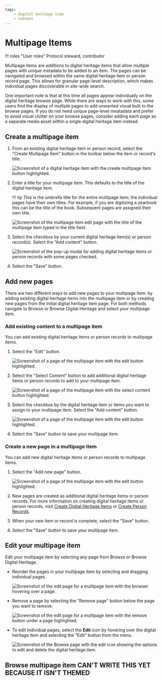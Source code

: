 ```yaml
---
tags:
    - digital heritage item
    - content
---
```

# Multipage Items

!!! roles "User roles" 
    Protocol steward, contributor

Multipage items are additions to digital heritage items that allow multiple pages with unique metadata to be added to an item. The pages can be navigated and browsed within the same digital heritage item or person record page. This allows for granular page-level description, which makes individual pages discoverable in site-wide search.  

One important note is that at this time all pages appear individually on the digital heritage browse page. While there are ways to work with this, some users find the display of multiple pages to add unwanted visual bulk to the browse pages. If you do not need unique page-level meatadata and prefer to avoid visual clutter on your browse pages, consider adding each page as a separate media asset within a single digital heritage item instead.

## Create a multipage item

1. From an existing digital heritage item or person record, select the "Create Multipage Item" button in the toolbar below the item or record's title. 

    ![Screenshot of a digital heritage item with the create multipage item button highlighted.](../_embeds/multipage1.png)

2. Enter a title for your multipage item. This defaults to the title of the digital heritage item.

    !!! tip
        This is the umbrella title for the entire multipage item; the individual pages have their own titles. For example, if you are digitizing a yearbook this can be the title of the book. Subsequent pages are assigned their own title.

    ![Screenshot of the multipage item edit page with the title of the multipage item typed in the title field.](../_embeds/multipage2.png)

3. Select the checkbox by your current digital heritage item(s) or person record(s). Select the "Add content" button. 

    ![Screenshot of the pop-up modal for adding digital heritage items or person records with some pages checked.](../_embeds/multipage3.png)

4. Select the "Save" button.

## Add new pages

There are two different ways to add new pages to your multipage item: by adding existing digital heritage items into the multipage item or by creating new pages from the initial digital heritage item page. For both methods navigate to Browse or Browse Digital Heritage and select your multipage item.

### Add existing content to a multipage item

You can add existing digital heritage items or person records to multipage items.

1. Select the "Edit" button. 

    ![Screenshot of a page of the multipage item with the edit button highlighted.](../_embeds/placeholderscreenshot.png)

2. Select the "Select Content" button to add additional digital heritage items or person records to add to your multipage item.

    ![Screenshot of a page of the multipage item with the select content button highlighted.](../_embeds/placeholderscreenshot.png)

3. Select the checkbox by the digital heritage item or items you want to assign to your multipage item. Select the "Add content" button.

    ![Screenshot of a page of the multipage item with the edit button highlighted.](../_embeds/placeholderscreenshot.png)

4. Select the "Save" button to save your multipage item.

### Create a new page in a multipage item

You can add new digital heritage items or person records to multipage items.

1. Select the "Add new page" button.

    ![Screenshot of a page of the multipage item with the edit button highlighted.](../_embeds/placeholderscreenshot.png)

2. New pages are created as additional digital heritage items or person records. For more information on creating digital heritage items or person records, visit [Create Digital Heritage Items](CreateDHItem.md) or [Create Person Records](../person-records/CreatePersonRecords.md).
3. When your new item or record is complete, select the "Save" button. 
4. Select the "Save" button to save your multipage item.

## Edit your multipage item

Edit your multipage item by selecting any page from Browse or Browse Digital Heritage. 

- Reorder the pages in your multipage item by selecting and dragging individual pages.

    ![Screenshot of the edit page for a multipage item with the browser hovering over a page.](../_embeds/placeholderscreenshot.png)

- Remove a page by selecting the "Remove page" button below the page you want to remove.

    ![Screenshot of the edit page for a multipage item with the remove button under a page highlighted.](../_embeds/placeholderscreenshot.png)

- To edit individual pages, select the **Edit** icon by hovering over the digital heritage item and selecting the "Edit" button from the menu.

    ![Screenshot of the Browse page with the edit icon showing the options to edit and delete the digital heritage item.](../_embeds/placeholderscreenshot.png)

## Browse multipage item CAN'T WRITE THIS YET BECAUSE IT ISN'T THEMED